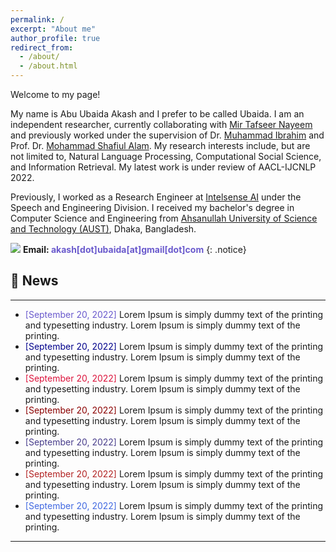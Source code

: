 ```yaml
---
permalink: /
excerpt: "About me"
author_profile: true
redirect_from: 
  - /about/
  - /about.html
---
```


Welcome to my page!

My name is Abu Ubaida Akash and I prefer to be called Ubaida. I am an independent researcher, currently collaborating with [Mir Tafseer Nayeem](https://scholar.google.com/citations?user=qoeylgEAAAAJ&hl=en "Research profile") and previously worked under the supervision of Dr. [Muhammad Ibrahim](https://du.ac.bd/faculty/faculty_details/CSE/4167 "Academic profile") and Prof. Dr. [Mohammad Shafiul Alam](https://scholar.google.com/citations?view_op=list_works&hl=en&hl=en&user=5ZXfn_cAAAAJ&sortby=pubdate "Research profile"). My research interests include, but are not limited to, Natural Language Processing, Computational Social Science, and Information Retrieval. My latest work is under review of AACL-IJCNLP 2022. 

Previously, I worked as a Research Engineer at [Intelsense AI](https://intelsense.ai/) under the Speech and Engineering Division. I received my bachelor's degree in Computer Science and Engineering from [Ahsanullah University of Science and Technology (AUST)](https://www.aust.edu/ "https://www.aust.edu/"), Dhaka, Bangladesh.

<img src="https://img.icons8.com/color/32/000000/circled-envelope.png"/> **Email: <span style="color:SlateBlue">akash[dot]ubaida[at]gmail[dot]com</span>**
{: .notice}


## 📢 News

---

* <span style="color:SlateBlue">[September 20, 2022]</span> Lorem Ipsum is simply dummy text of the printing and typesetting industry. Lorem Ipsum is simply dummy text of the printing.
* <span style="color:DarkBlue">[September 20, 2022]</span> Lorem Ipsum is simply dummy text of the printing and typesetting industry. Lorem Ipsum is simply dummy text of the printing.
* <span style="color:Crimson">[September 20, 2022]</span> Lorem Ipsum is simply dummy text of the printing and typesetting industry. Lorem Ipsum is simply dummy text of the printing.
* <span style="color:DarkRed">[September 20, 2022]</span> Lorem Ipsum is simply dummy text of the printing and typesetting industry. Lorem Ipsum is simply dummy text of the printing.
* <span style="color:DarkSlateBlue">[September 20, 2022]</span> Lorem Ipsum is simply dummy text of the printing and typesetting industry. Lorem Ipsum is simply dummy text of the printing.
* <span style="color:FireBrick">[September 20, 2022]</span> Lorem Ipsum is simply dummy text of the printing and typesetting industry. Lorem Ipsum is simply dummy text of the printing.
* <span style="color:RoyalBlue">[September 20, 2022]</span> Lorem Ipsum is simply dummy text of the printing and typesetting industry. Lorem Ipsum is simply dummy text of the printing.

---

<script type='text/javascript' id='clustrmaps' src='//cdn.clustrmaps.com/map_v2.js?cl=94b2d3&w=350&t=m&d=X4zwla3VvqasU-XJ7VSxuAHNSZMeubSgPKEAJMvahJU&co=1d4560&cmo=e8ae23&cmn=db2124&ct=ffffff'></script>
